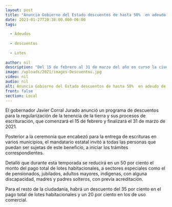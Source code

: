 ```yaml
---
layout: post
title: "Anuncia Gobierno del Estado descuentos de hasta 50%  en adeudo de lotes"
date: 2021-01-27T20:38:00.000-06:00
tags:
  
  - Adeudos
  
  - descuentos
  
  - Lotes
  
author: nil
description: "Del 15 de febrero al 31 de marzo del año en curso la ciudanía puede aprovechar este beneficio, anuncia el gobernador Javier Corral"
image: /uploads/2021/images-Descuentos.jpg
video: nil
audio: nil
alt: Anuncia Gobierno del Estado descuentos de hasta 50%  en adeudo de lotes
front: false
section: Local
---
```


El gobernador Javier Corral Jurado anunció un programa de descuentos para la regularización de la tenencia de la tierra y sus procesos de escrituración, que comenzará el 15 de febrero y finalizará el 31 de marzo de 2021.

Posterior a la ceremonia que encabezó para la entrega de escrituras en varios municipios, el mandatario estatal invitó a todas las personas que puedan ser sujetas de este beneficio, a iniciar los trámites correspondientes.

Detalló que durante esta temporada se reducirá en un 50 por ciento el monto del pago total de lotes habitacionales, a sectores especiales como el de pensionados, jubilados, adultos mayores, indígenas, con alguna discapacidad, madres y padres solteros, con previa acreditación.

Para el resto de la ciudadanía, habrá un descuento del 35 por ciento en el pago total de lotes habitacionales y un 20 por ciento en los de uso comercial.